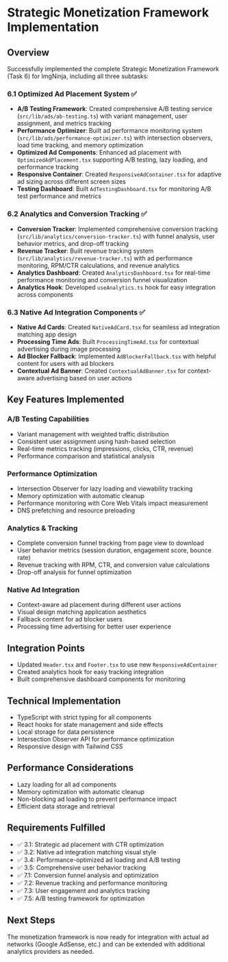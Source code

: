 # Strategic Monetization Framework Implementation

## Overview
Successfully implemented the complete Strategic Monetization Framework (Task 6) for ImgNinja, including all three subtasks:

### 6.1 Optimized Ad Placement System ✅
- **A/B Testing Framework**: Created comprehensive A/B testing service (`src/lib/ads/ab-testing.ts`) with variant management, user assignment, and metrics tracking
- **Performance Optimizer**: Built ad performance monitoring system (`src/lib/ads/performance-optimizer.ts`) with intersection observers, load time tracking, and memory optimization
- **Optimized Ad Components**: Enhanced ad placement with `OptimizedAdPlacement.tsx` supporting A/B testing, lazy loading, and performance tracking
- **Responsive Container**: Created `ResponsiveAdContainer.tsx` for adaptive ad sizing across different screen sizes
- **Testing Dashboard**: Built `AdTestingDashboard.tsx` for monitoring A/B test performance and metrics

### 6.2 Analytics and Conversion Tracking ✅
- **Conversion Tracker**: Implemented comprehensive conversion tracking (`src/lib/analytics/conversion-tracker.ts`) with funnel analysis, user behavior metrics, and drop-off tracking
- **Revenue Tracker**: Built revenue tracking system (`src/lib/analytics/revenue-tracker.ts`) with ad performance monitoring, RPM/CTR calculations, and revenue analytics
- **Analytics Dashboard**: Created `AnalyticsDashboard.tsx` for real-time performance monitoring and conversion funnel visualization
- **Analytics Hook**: Developed `useAnalytics.ts` hook for easy integration across components

### 6.3 Native Ad Integration Components ✅
- **Native Ad Cards**: Created `NativeAdCard.tsx` for seamless ad integration matching app design
- **Processing Time Ads**: Built `ProcessingTimeAd.tsx` for contextual advertising during image processing
- **Ad Blocker Fallback**: Implemented `AdBlockerFallback.tsx` with helpful content for users with ad blockers
- **Contextual Ad Banner**: Created `ContextualAdBanner.tsx` for context-aware advertising based on user actions

## Key Features Implemented

### A/B Testing Capabilities
- Variant management with weighted traffic distribution
- Consistent user assignment using hash-based selection
- Real-time metrics tracking (impressions, clicks, CTR, revenue)
- Performance comparison and statistical analysis

### Performance Optimization
- Intersection Observer for lazy loading and viewability tracking
- Memory optimization with automatic cleanup
- Performance monitoring with Core Web Vitals impact measurement
- DNS prefetching and resource preloading

### Analytics & Tracking
- Complete conversion funnel tracking from page view to download
- User behavior metrics (session duration, engagement score, bounce rate)
- Revenue tracking with RPM, CTR, and conversion value calculations
- Drop-off analysis for funnel optimization

### Native Ad Integration
- Context-aware ad placement during different user actions
- Visual design matching application aesthetics
- Fallback content for ad blocker users
- Processing time advertising for better user experience

## Integration Points
- Updated `Header.tsx` and `Footer.tsx` to use new `ResponsiveAdContainer`
- Created analytics hook for easy tracking integration
- Built comprehensive dashboard components for monitoring

## Technical Implementation
- TypeScript with strict typing for all components
- React hooks for state management and side effects
- Local storage for data persistence
- Intersection Observer API for performance optimization
- Responsive design with Tailwind CSS

## Performance Considerations
- Lazy loading for all ad components
- Memory optimization with automatic cleanup
- Non-blocking ad loading to prevent performance impact
- Efficient data storage and retrieval

## Requirements Fulfilled
- ✅ 3.1: Strategic ad placement with CTR optimization
- ✅ 3.2: Native ad integration matching visual style
- ✅ 3.4: Performance-optimized ad loading and A/B testing
- ✅ 3.5: Comprehensive user behavior tracking
- ✅ 7.1: Conversion funnel analysis and optimization
- ✅ 7.2: Revenue tracking and performance monitoring
- ✅ 7.3: User engagement and analytics tracking
- ✅ 7.5: A/B testing framework for optimization

## Next Steps
The monetization framework is now ready for integration with actual ad networks (Google AdSense, etc.) and can be extended with additional analytics providers as needed.
